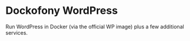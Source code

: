 # Dockofony WordPress

Run WordPress in Docker (via the official WP image) plus a few additional services.
